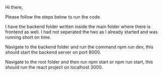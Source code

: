 Hi there, 

Please follow the steps below to run the code. 

I have the backend folder written inside the main folder where there is frontend as well. I had not seperated the two as I already started and was running short on time.

Navigate to the backend folder and run the command npm run dev, this should start the backend server on port 8000. 

Navigate to the root folder and then run npm start or npm run start, this should run the react project on localhost 3000.